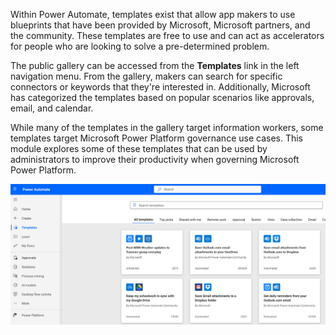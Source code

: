 Within Power Automate, templates exist that allow app makers to use blueprints that have been provided by Microsoft, Microsoft partners, and the community. These templates are free to use and can act as accelerators for people who are looking to solve a pre-determined problem.

The public gallery can be accessed from the **Templates** link in the left navigation menu. From the gallery, makers can search for specific connectors or keywords that they're interested in. Additionally, Microsoft has categorized the templates based on popular scenarios like approvals, email, and calendar.

While many of the templates in the gallery target information workers, some templates target Microsoft Power Platform governance use cases. This module explores some of these templates that can be used by administrators to improve their productivity when governing Microsoft Power Platform.

![Screenshot of the Power Automate Templates page.](../media/templates.svg)
